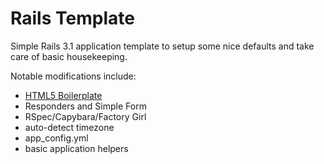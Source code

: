 # Rails Template

Simple Rails 3.1 application template to setup some nice defaults and take care of basic housekeeping.

Notable modifications include:

* [HTML5 Boilerplate](http://http://html5boilerplate.com/)
* Responders and Simple Form
* RSpec/Capybara/Factory Girl
* auto-detect timezone
* app_config.yml
* basic application helpers
